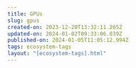 ```yaml
---
title: GPUs
slug: gpus
created-on: 2023-12-20T13:32:11.265Z
updated-on: 2024-01-02T09:33:06.039Z
published-on: 2024-01-05T11:05:12.994Z
tags: ecosystem-tags
layout: "[ecosystem-tags].html"
---
```

